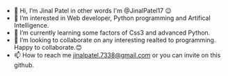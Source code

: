 - 👋 Hi, I’m Jinal Patel in other words I'm @JinalPatel17 😉
- 👀 I’m interested in Web developer, Python programming and Artifical Intelligence.
- 🌱 I’m currently learning some factors of Css3 and advanced Python.
- 💞️ I’m looking to collaborate on any interesting realted to programming. Happy to collaborate.😊
- 📫 How to reach me jinalpatel.7338@gmail.com or you can invite on this github.

<!---
JinalPatel17/JinalPatel17 is a ✨ special ✨ repository because its `README.md` (this file) appears on your GitHub profile.
You can click the Preview link to take a look at your changes.
--->
